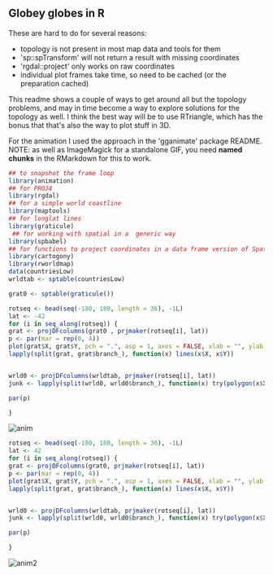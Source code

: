 
Globey globes in R
------------------

These are hard to do for several reasons:

-   topology is not present in most map data and tools for them
-   'sp::spTransform' will not return a result with missing coordinates
-   'rgdal::project' only works on raw coordinates
-   individual plot frames take time, so need to be cached (or the preparation cached)

This readme shows a couple of ways to get around all but the topology problems, and may in time become a way to explore solutions for the topology as well. I think the best way will be to use RTriangle, which has the bonus that that's also the way to plot stuff in 3D.

For the animation I used the approach in the 'gganimate' package README. NOTE: as well as ImageMagick for a standalone GIF, you need **named chunks** in the RMarkdown for this to work.

``` r
## to snapshot the frame loop
library(animation)
## for PROJ4
library(rgdal)  
## for a simple world coastline
library(maptools) 
## for longlat lines 
library(graticule) 
 ## for working with spatial in a  generic way
library(spbabel) 
## for functions to project coordinates in a data frame version of Spatial
library(cartogony)  
library(rworldmap)
data(countriesLow)
wrldtab <- sptable(countriesLow)

grat0 <- sptable(graticule())
```

``` r
rotseq <- head(seq(-180, 180, length = 36), -1L)
lat <- -42
for (i in seq_along(rotseq)) {
grat <- projDFcolumns(grat0 , prjmaker(rotseq[i], lat))
p <- par(mar = rep(0, 4))
plot(grat$X, grat$Y, pch = ".", asp = 1, axes = FALSE, xlab = "", ylab = "")
lapply(split(grat, grat$branch_), function(x) lines(x$X, x$Y))


wrld0 <- projDFcolumns(wrldtab, prjmaker(rotseq[i], lat))
junk <- lapply(split(wrld0, wrld0$branch_), function(x) try(polygon(x$X, x$Y, col = "grey"), silent = TRUE))

par(p)

}
```

![anim](README/README-fig-anim-.gif)

``` r
rotseq <- head(seq(-180, 180, length = 36), -1L)
lat <- 42
for (i in seq_along(rotseq)) {
grat <- projDFcolumns(grat0, prjmaker(rotseq[i], lat))
p <- par(mar = rep(0, 4))
plot(grat$X, grat$Y, pch = ".", asp = 1, axes = FALSE, xlab = "", ylab = "")
lapply(split(grat, grat$branch_), function(x) lines(x$X, x$Y))


wrld0 <- projDFcolumns(wrldtab, prjmaker(rotseq[i], lat))
junk <- lapply(split(wrld0, wrld0$branch_), function(x) try(polygon(x$X, x$Y, col = "grey"), silent = TRUE))

par(p)

}
```

![anim2](README/README-fig-anim2-.gif)
